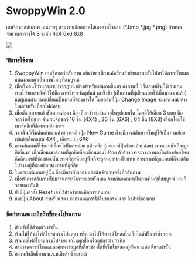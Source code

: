 # SwoppyWin 2.0

เกมจิกซอสลับภาพ เล่นง่ายๆ สามารถเลือกภาพได้เองตามใจชอบ (*.bmp *.jpg *.png) กำหนดจำนวนตารางได้ 3 ระดับ 4x4 6x6 8x8

<image src="swoppywin2.png">

### วิธีการใช้งาน

1. SwoppyWin เกมจิกซอว์สลับภาพ เล่นง่ายๆเพียงแค่คลิกแล้วย้ายภาพสลับไปมาให้ภาพทั้งหมด แสดงออกมาเป็นภาพใหญ่ที่สมบูรณ์
2. เมื่อเริ่มต้นโปรแกรมจะปรากฏหน้าต่างสำหรับเล่นเกมขึ้นมา ดังภาพที่ 1 ซึ่งภาพที่จะใช้เล่นเกม ทางโปรแกรมจัดไว้ให้คือ ภาพวิหารวัดสุทัศน์ เสาชิงช้า (เป็นภาพที่ผู้เขียนถ่ายไว้เมื่อนานมาแล้ว) แต่ผู้เล่นสามารถเปลี่ยนเป็นตามที่ต้องการได้ โดยคลิกที่ปุ่ม Change Image จะแสดงหน้าต่างใหม่สำหรับเลือกไฟล์ภาพ
3. เมื่อเลือกภาพแล้วขั้นตอนต่อมา คือ เลือกว่าจะเล่นเกมในรูปแบบใด โดยมีให้เลือก 3 แบบ คือ จากง่ายไปยาก จำนวนจิกซอว์ 16 ชิ้น (4X4) , 36 ชิ้น (6X6) , 64 ชิ้น (8X8) เลือกโดยใช้เมาส์คลิกที่ช่องตามต้องการ
4. จากนั้นก็เริ่มต้นเล่นเกมด้วยการคลิกปุ่ม New Game ก็จะมีการสลับภาพใหญ่ให้เป็นภาพย่อย เช่นถ้าเลือกแบบ 4X4 , เลือกแบบ 6X6
5. การเล่นเกมก็ใช้เมาส์เลื่อนไปที่ภาพย่อย  แล้วคลิก (กดเมาส์ปุ่มซ้ายแล้วปล่อย) ภาพย่อยนั้นก็จะถูกคีบขึ้นมา เมื่อเลื่อนเมาส์ภาพที่ถูกคีบก็จะเลื่อนตามไปด้วย ถ้าต้องการจะวางภาพลงในช่องย่อยไหน ก็คลิกเมาส์ที่ช่องย่อยนั้น ภาพที่ถูกคีบอยู่นั้นก็จะถูกหย่อนลงไปแทน ส่วนภาพที่ถูกแทนที่ก็จะสลับไปวางอยู่ที่ช่องย่อยของภาพที่ถูกคีบ
6. ในขณะเล่นเกมอยู่นั้น ก็จะมีการจับเวลา และนับจำนวนครั้งที่สลับภาพ 
7. เมื่อทำการสลับภาพไปมาจนกระทั่งภาพย่อยทั้งหมด รวมกันออกมาเป็นภาพใหญ่ที่สมบูรณ์ เกมก็จะขบลงทันที
8. ยังมีปุ่มคำสั่ง Reset เอาไว้สำหรับยกเลิกการเล่นเกม 
9. และปุ่ม About สำหรับแสดง ข้อกำหนดการใช้โปรแกรม และ ลิขสิทธิ์ของเกม

### ข้อกำหนดและลิขสิทธิ์ของโปรแกรม

1. สำหรับใช้ส่วนตัวเท่านั้น  
2. ห้ามไม่ให้นำไฟล์โปรแกรมไปแสดง หรือ นำไปให้ดาวน์โหลดในเว็บไซต์ฟรีแวร์ทั้งหลาย
3. ห้ามนำไฟล์โปรแกรมไปจ่ายแจกในทุกสื่อหรืออุปกรณ์ทุกชนิด
4. สามารถดาวน์โหลดและค้นหาข้อมูลที่เกี่ยวข้องได้ที่เว็บไซต์ของผู้พัฒนาแห่งเดียวเท่านั้น
5. สงวนลิขสิทธิ์ตาม พ.ร.บ.ลิขสิทธิ์ ๒๕๓๗
